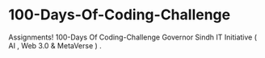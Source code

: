 # 100-Days-Of-Coding-Challenge
Assignments!
100-Days Of Coding-Challenge Governor Sindh IT Initiative (  AI , Web 3.0 &amp; MetaVerse ) .

